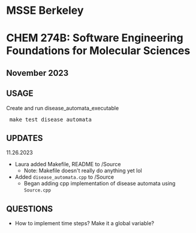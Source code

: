 # MSSE Berkeley
# CHEM 274B: Software Engineering Foundations for Molecular Sciences
## November 2023

## USAGE
Create and run disease_automata_executable
<pre> make test_disease_automata</pre>

## UPDATES

11.26.2023
- Laura added Makefile, README to /Source
    - Note: Makefile doesn't really do anything yet lol
- Added `disease_automata.cpp` to /Source
    -  Began adding cpp implementation of disease automata using `Source.cpp`

## QUESTIONS
- How to implement time steps? Make it a global variable?
